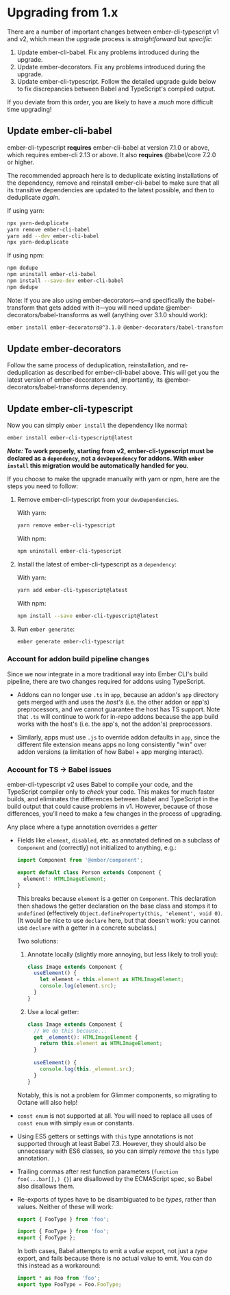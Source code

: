 # Upgrading from 1.x

There are a number of important changes between ember-cli-typescript v1 and v2, which mean the upgrade process is *straightforward* but *specific*:

1. Update ember-cli-babel. Fix any problems introduced during the upgrade.
2. Update ember-decorators. Fix any problems introduced during the upgrade.
3. Update ember-cli-typescript. Follow the detailed upgrade guide below to fix discrepancies between Babel and TypeScript's compiled output.

If you deviate from this order, you are likely to have a *much* more difficult time upgrading!

## Update ember-cli-babel

ember-cli-typescript **requires** ember-cli-babel at version 7.1.0 or above, which requires ember-cli 2.13 or above. It also **requires** @babel/core 7.2.0 or higher.

The recommended approach here is to deduplicate existing installations of the dependency, remove and reinstall ember-cli-babel to make sure that all its transitive dependencies are updated to the latest possible, and then to deduplicate *again*.

If using yarn:

```sh
npx yarn-deduplicate
yarn remove ember-cli-babel
yarn add --dev ember-cli-babel
npx yarn-deduplicate
```

If using npm:

```sh
npm dedupe
npm uninstall ember-cli-babel
npm install --save-dev ember-cli-babel
npm dedupe
```

Note: If you are also using ember-decorators—and specifically the babel-transform that gets added with it—you will need update @ember-decorators/babel-transforms as well (anything over 3.1.0 should work):

```sh
ember install ember-decorators@^3.1.0 @ember-decorators/babel-transforms@^3.1.0
```

## Update ember-decorators

Follow the same process of deduplication, reinstallation, and re-deduplication as described for ember-cli-babel above. This will get you the latest version of ember-decorators and, importantly, its @ember-decorators/babel-transforms dependency.

## Update ember-cli-typescript

Now you can simply `ember install` the dependency like normal:

```sh
ember install ember-cli-typescript@latest
```

***Note:* To work properly, starting from v2, ember-cli-typescript must be declared as a `dependency`, not a `devDependency` for addons. With `ember install` this migration would be automatically handled for you.**

If you choose to make the upgrade manually with yarn or npm, here are the steps you need to follow:

1. Remove ember-cli-typescript from your `devDependencies`.

    With yarn:

    ```sh
    yarn remove ember-cli-typescript
    ```

    With npm:

    ```sh
    npm uninstall ember-cli-typescript
    ```

2. Install the latest of ember-cli-typescript as a `dependency`:

    With yarn:

    ```sh
    yarn add ember-cli-typescript@latest
    ```

    With npm:

    ```sh
    npm install --save ember-cli-typescript@latest
    ```

3. Run `ember generate`:

    ```sh
    ember generate ember-cli-typescript
    ```

### Account for addon build pipeline changes

Since we now integrate in a more traditional way into Ember CLI's build pipeline, there are two changes required for addons using TypeScript.

- Addons can no longer use `.ts` in `app`, because an addon's `app` directory gets merged with and uses the *host's* (i.e. the other addon or app's) preprocessors, and we cannot guarantee the host has TS support. Note that `.ts` will continue to work for in-repo addons because the app build works with the host's (i.e. the app's, not the addon's) preprocessors.

- Similarly, apps must use `.js` to override addon defaults in `app`, since the different file extension means apps no long consistently "win" over addon versions (a limitation of how Babel + app merging interact).

### Account for TS → Babel issues

ember-cli-typescript v2 uses Babel to compile your code, and the TypeScript compiler only to *check* your code. This makes for much faster builds, and eliminates the differences between Babel and TypeScript in the build output that could cause problems in v1. However, because of those differences, you’ll need to make a few changes in the process of upgrading.

Any place where a type annotation overrides a *getter*

- Fields like `element`, `disabled`, etc. as annotated defined on a subclass of `Component` and (correctly) not initialized to anything, e.g.:

    ```ts
    import Component from '@ember/component';

    export default class Person extends Component {
      element!: HTMLImageElement;
    }
    ```

    This breaks because `element` is a getter on `Component`. This declaration then shadows the getter declaration on the base class and stomps it to `undefined` (effectively `Object.defineProperty(this, 'element', void 0)`. (It would be nice to use `declare` here, but that doesn't work: you cannot use `declare` with a getter in a concrete subclass.)

    Two solutions:

    1. Annotate locally (slightly more annoying, but less likely to troll you):

        ```ts
        class Image extends Component {
          useElement() {
            let element = this.element as HTMLImageElement;
            console.log(element.src);
          }
        }
        ```

    2. Use a local getter:

        ```ts
        class Image extends Component {
          // We do this because...
          get _element(): HTMLImageElement {
            return this.element as HTMLImageElement;
          }
          
          useElement() {
            console.log(this._element.src);
          }
        }
        ```

    Notably, this is not a problem for Glimmer components, so migrating to Octane will also help!

- `const enum` is not supported at all. You will need to replace all uses of `const enum` with simply `enum` or constants.

- Using ES5 getters or settings with `this` type annotations is not supported through at least Babel 7.3. However, they should also be unnecessary with ES6 classes, so you can simply *remove* the `this` type annotation.

- Trailing commas after rest function parameters (`function foo(...bar[],) {}`) are disallowed by the ECMAScript spec, so Babel also disallows them.

- Re-exports of types have to be disambiguated to be *types*, rather than values. Neither of these will work:

  ```ts
  export { FooType } from 'foo';
  ```

  ```ts
  import { FooType } from 'foo';
  export { FooType };
  ```

  In both cases, Babel attempts to emit a *value* export, not just a *type* export, and fails because there is no actual value to emit. You can do this instead as a workaround:

  ```ts
  import * as Foo from 'foo';
  export type FooType = Foo.FooType;
  ```
